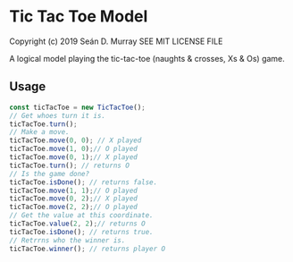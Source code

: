 # Tic Tac Toe Model

Copyright (c) 2019 Seán D. Murray
SEE MIT LICENSE FILE

A logical model playing the tic-tac-toe (naughts & crosses, Xs & Os) game.

## Usage

```javascript
const ticTacToe = new TicTacToe();
// Get whoes turn it is.
ticTacToe.turn();
// Make a move.
ticTacToe.move(0, 0); // X played
ticTacToe.move(1, 0);// O played
ticTacToe.move(0, 1);// X played
ticTacToe.turn(); // returns O
// Is the game done?
ticTacToe.isDone(); // returns false.
ticTacToe.move(1, 1);// O played
ticTacToe.move(0, 2);// X played
ticTacToe.move(2, 2);// O played
// Get the value at this coordinate.
ticTacToe.value(2, 2);// returns O
ticTacToe.isDone(); // returns true.
// Retrrns who the winner is.
ticTacToe.winner(); // returns player O
```
